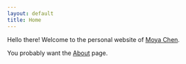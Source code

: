 ```yaml
---
layout: default
title: Home
---
```


Hello there! Welcome to the personal website of [Moya Chen](https://facebook.com/moya). 

You probably want the [About](about) page. 




